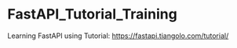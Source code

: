 # FastAPI_Tutorial_Training
Learning FastAPI using Tutorial: https://fastapi.tiangolo.com/tutorial/
